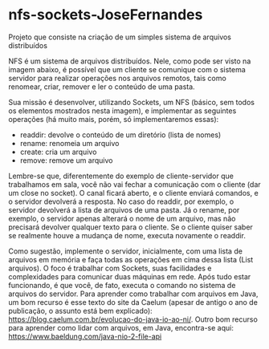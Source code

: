 # nfs-sockets-JoseFernandes
Projeto que consiste na criação de um simples sistema de arquivos distribuídos

NFS é um sistema de arquivos distribuídos. Nele, como pode ser visto na imagem abaixo, é possível que um cliente se comunique com o sistema servidor para realizar operações nos arquivos remotos, tais como renomear, criar, remover e ler o conteúdo de uma pasta.

Sua missão é desenvolver, utilizando Sockets, um NFS (básico, sem todos os elementos mostrados nesta imagem), e implementar as seguintes operações (há muito mais, porém, só implementaremos essas):

* readdir: devolve o conteúdo de um diretório (lista de nomes)
* rename: renomeia um arquivo
* create: cria um arquivo
* remove: remove um arquivo

Lembre-se que, diferentemente do exemplo de cliente-servidor que trabalhamos em sala, você não vai fechar a comunicação com o cliente (dar um close no socket). O canal ficará aberto, e o cliente enviará comandos, e o servidor devolverá a resposta. No caso do readdir, por exemplo, o servidor devolverá a lista de arquivos de uma pasta. Já o rename, por exemplo, o servidor apenas alterará o nome de um arquivo, mas não precisará devolver qualquer texto para o cliente. Se o cliente quiser saber se realmente houve a mudança de nome, executa novamente o readdir.

Como sugestão, implemente o servidor, inicialmente, com uma lista de arquivos em memória e faça todas as operações em cima dessa lista (List<String> arquivos). O foco é trabalhar com Sockets, suas facilidades e complexidades para comunicar duas máquinas em rede. Após tudo estar funcionando, é que você, de fato, executa o comando no sistema de arquivos do servidor. Para aprender como trabalhar com arquivos em Java, um bom recurso é esse texto do site da Caelum (apesar de antigo o ano de publicação, o assunto está bem explicado): https://blog.caelum.com.br/evolucao-do-java-io-ao-ni/. Outro bom recurso para aprender como lidar com arquivos, em Java, encontra-se aqui: https://www.baeldung.com/java-nio-2-file-api
